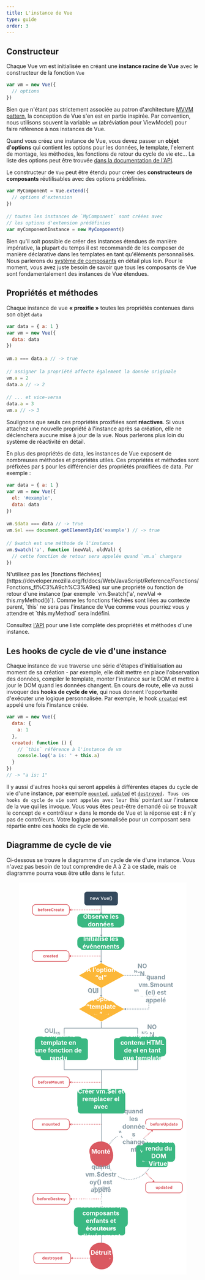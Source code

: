 ```yaml
---
title: L'instance de Vue
type: guide
order: 3
---
```


## Constructeur

Chaque Vue vm est initialisée en créant une **instance racine de Vue** avec le constructeur de la fonction `Vue`

``` js
var vm = new Vue({
  // options
})
```

Bien que n'étant pas strictement associée au patron d'architecture [MVVM pattern](https://en.wikipedia.org/wiki/Model_View_ViewModel), la conception de Vue s'en est en partie inspirée. Par convention, nous utilisons souvent la variable `vm` (abréviation pour ViewModel) pour faire référence à nos instances de Vue.

Quand vous créez une instance de Vue, vous devez passer un **objet d'options** qui contient les options pour les données, le template, l'element de montage, les méthodes, les fonctions de retour du cycle de vie etc... La liste des options peut être trouvée [dans la documentation de l'API](../api).

Le constructeur de `Vue` peut être étendu pour créer des **constructeurs de composants** réutilisables avec des options prédéfinies.

``` js
var MyComponent = Vue.extend({
  // options d'extension
})

// toutes les instances de `MyComponent` sont créées avec
// les options d'extension prédéfinies
var myComponentInstance = new MyComponent()
```

Bien qu'il soit possible de créer des instances étendues de manière impérative, la plupart du temps il est recommandé de les composer de manière déclarative dans les templates en tant qu'éléments personnalisés. Nous parlerons du [système de composants](components.html) en détail plus loin. Pour le moment, vous avez juste besoin de savoir que tous les composants de Vue sont fondamentalement des instances de Vue étendues. 

## Propriétés et méthodes

Chaque instance de vue **« proxifie »** toutes les propriétés contenues dans son objet `data`

``` js
var data = { a: 1 }
var vm = new Vue({
  data: data
})

vm.a === data.a // -> true

// assigner la propriété affecte également la donnée originale
vm.a = 2
data.a // -> 2

// ... et vice-versa
data.a = 3
vm.a // -> 3
```

Soulignons que seuls ces propriétés proxifiées sont **réactives**. Si vous attachez une nouvelle propriété à l'instance après sa création, elle ne déclenchera aucune mise à jour de la vue. Nous parlerons plus loin du système de réactivité en détail.

En plus des propriétés de data, les instances de Vue exposent de nombreuses méthodes et propriétés utiles. Ces propriétés et méthodes sont préfixées par `$` pour les différencier des propriétés proxifiées de data. Par exemple :

``` js
var data = { a: 1 }
var vm = new Vue({
  el: '#example',
  data: data
})

vm.$data === data // -> true
vm.$el === document.getElementById('example') // -> true

// $watch est une méthode de l'instance
vm.$watch('a', function (newVal, oldVal) {
  // cette fonction de retour sera appelée quand `vm.a` changera
})
```

<p class="tip">N'utilisez pas les [fonctions fléchées](https://developer.mozilla.org/fr/docs/Web/JavaScript/Reference/Fonctions/Fonctions_fl%C3%A9ch%C3%A9es) sur une propriété ou fonction de retour d'une instance  (par exemple `vm.$watch('a', newVal => this.myMethod())`). Comme les fonctions fléchées sont liées au contexte parent, `this` ne sera pas l'instance de Vue comme vous pourriez vous y attendre et `this.myMethod` sera indéfini.</p>

Consultez [l'API](../api) pour une liste complète des propriétés et méthodes d'une instance. 

## Les hooks de cycle de vie d'une instance

Chaque instance de vue traverse une série d'étapes d'initialisation au moment de sa création - par exemple, elle doit mettre en place l'observation des données, compiler le template, monter l'instance sur le DOM et mettre à jour le DOM quand les données changent. En cours de route, elle va aussi invoquer des **hooks de cycle de vie**, qui nous donnent l'opportunité d'exécuter une logique personnalisée. Par exemple, le hook [`created`](../api/#created) est appelé une fois l'instance créée.

``` js
var vm = new Vue({
  data: {
    a: 1
  },
  created: function () {
    // `this` référence à l'instance de vm
    console.log('a is: ' + this.a)
  }
})
// -> "a is: 1"
```

Il y aussi d'autres hooks qui seront appelés à différentes étapes du cycle de vie d'une instance, par exemple [`mounted`](../api/#mounted), [`updated`](../api/#updated) et [`destroyed`](../api/#destroyed)`. Tous ces hooks de cycle de vie sont appelés avec leur `this` pointant sur l'instance de la vue qui les invoque. Vous vous êtes peut-être demandé où se trouvait le concept de « contrôleur » dans le monde de Vue et la réponse est : il n'y pas de contrôleurs. Votre logique personnalisée pour un composant sera répartie entre ces hooks de cycle de vie.

## Diagramme de cycle de vie

Ci-dessous se trouve le diagramme d'un cycle de vie d'une instance. Vous n'avez pas besoin de tout comprendre de A à Z à ce stade, mais ce diagramme pourra vous être utile dans le futur.

<div class="lifecycle">
	<style scoped>
		.lifecycle {
		    position: relative;
		    font-size: 2vw;
		    font-weight: bold;
		    color: #fff;
		    text-align: center;
		}
		@media (min-width: 760px) {
			.lifecycle {
		    	font-size: 16px;
			}
		}
		.lifecycle--observe-data,
		.lifecycle--init-event,
		.lifecycle--has-el,
		.lifecycle--has-template,
		.lifecycle--when-mount,
		.lifecycle--if-el-yes,
		.lifecycle--if-el-no,
		.lifecycle--if-template-yes,
		.lifecycle--if-template-no,
		.lifecycle--compile-function,
		.lifecycle--compile-template,
		.lifecycle--create-el,
		.lifecycle--virtual-dom,
		.lifecycle--when-data-change,
		.lifecycle--when-destroy,
		.lifecycle--teardown,
		.lifecycle--mounted,
		.lifecycle--destroyed {
			z-index: 2;
		    position: absolute; 
		    transform: translate(-50%, -50%);
		    background-color: #3ab882;
		    border-radius: 10px;
		}
		.lifecycle--observe-data,
		.lifecycle--init-event,
		.lifecycle--compile-function,
		.lifecycle--compile-template,
		.lifecycle--create-el,
		.lifecycle--virtual-dom,
		.lifecycle--teardown {
		    background-color: #3ab882;
		    border-radius: 10px;
		}
		.lifecycle--has-el,
		.lifecycle--has-template {
		    background-color: #fcb738;
		    border-radius: 50%;
		}
		.lifecycle--mounted,
		.lifecycle--destroyed {
		    background-color: #da5961;
		    border-radius: 50%;
		}
		.lifecycle--when-mount,
		.lifecycle--if-el-yes,
		.lifecycle--if-el-no,
		.lifecycle--if-template-yes,
		.lifecycle--if-template-no,
		.lifecycle--when-data-change,
		.lifecycle--when-destroy {
			color: #8699A3;
		    background-color: #fff;
		}
		.lifecycle--observe-data {
		    top: 9.7%;
		    left: 49%;
		    width: 24.5%;
		    height: 3.3%;
		}
		.lifecycle--init-event {
		    top: 15.3%;
		    left: 49%;
		    width: 24.5%;
		    height: 2.9%;
		}
		.lifecycle--has-el {
		    top: 23.2%;
		    left: 49%;
		    width: 16%;
		    height: 4%;
		}
		.lifecycle--has-template {
			top: 31.6%;
			left: 49%;
			width: 16%;
			height: 4%;
		}
		.lifecycle--when-mount {
			top: 27%;
		    left: 77.5%;
		    width: 18%;
			height: 4%;
		}
		.lifecycle--if-el-yes {
	        left: 45%;
		    top: 27.4%;
		    width: 6%;
		    height: 1%;
		}
		.lifecycle--if-el-no {
		    top: 22.2%;
		    left: 70.5%;
		    width: 6%;
		    height: 1%;
		}
		.lifecycle--if-template-yes {
	        top: 37.7%;
		    left: 22.5%;
		    width: 6%;
		    height: 1%;
		}
		.lifecycle--if-template-no {
		    top: 37.7%;
		    left: 75.5%;
		    width: 6%;
		    height: 1%;
		}
		.lifecycle--compile-function {
			top: 41.7%;
		    left: 27%;
		    width: 24.5%;
		    height: 5%;
		}
		.lifecycle--compile-template {
			top: 41.7%;
		    left: 70.5%;
		    width: 24.5%;
		    height: 5%;
		}
		.lifecycle--create-el {
			top: 55%;
		    left: 49%;
		    width: 24.5%;
		    height: 5%;
		}
		.lifecycle--virtual-dom {
    		top: 68.5%;
	        left: 79%;
    		width: 17%;
		    height: 5%;
		}
		.lifecycle--when-data-change {
		    top: 63%;
    		left: 66%;
    		width: 13%;
			height: 4%;
		}
		.lifecycle--when-destroy {
			top: 75.2%;
		    left: 49%;
		    width: 17%;
			height: 4%;
		}
		.lifecycle--teardown {
	        top: 85%;
		    left: 49%;
    		width: 28%;
		    height: 5%;
		}
		.lifecycle--mounted {
    		top: 68.3%;
		    left: 49%;
	        width: 12%;
		    height: 5%;
		}
		.lifecycle--destroyed {
		    top: 94%;
		    left: 49%;
	        width: 12%;
		    height: 5%;
		}
		.lifecycle--observe-data span,
		.lifecycle--init-event span,
		.lifecycle--has-el span,
		.lifecycle--has-template span,
		.lifecycle--when-mount span,
		.lifecycle--if-el-yes span,
		.lifecycle--if-el-no span,
		.lifecycle--if-template-yes span,
		.lifecycle--if-template-no span,
		.lifecycle--compile-function span,
		.lifecycle--compile-template span,
		.lifecycle--create-el span,
		.lifecycle--virtual-dom span,
		.lifecycle--when-data-change span,
		.lifecycle--when-destroy span,
		.lifecycle--teardown span,
		.lifecycle--mounted span,
		.lifecycle--destroyed span {
		    position: absolute;
		    top: 50%;
		    left: 50%;
			transform: translate(-50%, -50%);
			width: 100%;
		}
	</style>
	<div class="lifecycle--observe-data"><span>Observe les données</span></div>
	<div class="lifecycle--init-event"><span>Initialise les événements</span></div>
	<div class="lifecycle--has-el"><span>A l'option “el”</span></div>
	<div class="lifecycle--has-template"><span>A l'option “template”</span></div>
	<div class="lifecycle--when-mount"><span>quand vm.$mount(el) est appelé</span></div>
	<div class="lifecycle--if-el-yes"><span>OUI</span></div>
	<div class="lifecycle--if-el-no"><span>NON</span></div>
	<div class="lifecycle--if-template-yes"><span>OUI</span></div>
	<div class="lifecycle--if-template-no"><span>NON</span></div>
	<div class="lifecycle--compile-function"><span>Compiler le template en une fonction de rendu</span></div>
	<div class="lifecycle--compile-template"><span>Compiler le contenu HTML de el en tant que template</span></div>
	<div class="lifecycle--create-el"><span>Créer vm.$el et remplacer el avec</span></div>
	<div class="lifecycle--virtual-dom"><span>Nouveau rendu du DOM Virtuel</span></div>
	<div class="lifecycle--when-data-change"><span>quand les données changent</span></div>
	<div class="lifecycle--when-destroy"><span>quand vm.$destroy() est appelé</span></div>
	<div class="lifecycle--teardown"><span>Démontage des observateurs, composants enfants et écouteurs d'événement</span></div>
	<div class="lifecycle--mounted"><span>Monté</span></div>
	<div class="lifecycle--destroyed"><span>Détruit</span></div>
	<p><img src="/images/lifecycle.png" alt="Lifecycle"></p>
</div>
